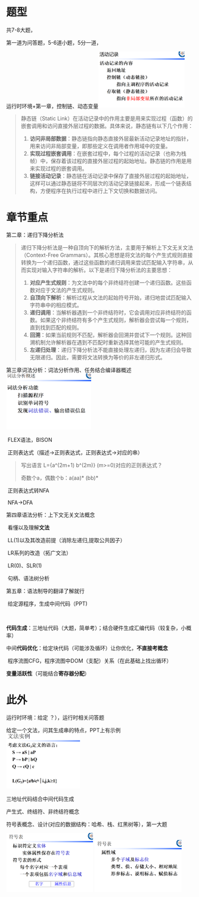 # 题型

共7-8大题，

第一道为问答题，5-6道小题，5分一道，

运行时环境+第一章，控制链、动态变量<img src="2024复习重点_周尔强.assets/image-20241224002958269.png" alt="image-20241224002958269" style="zoom:25%;" />

> 静态链（Static Link）在活动记录中的作用主要是用来实现过程（函数）的嵌套调用和访问直接外层过程的数据。具体来说，静态链有以下几个作用：
>
> 1. **访问非局部数据**：静态链指向静态直接外层最新活动记录地址的指针，用来访问非局部变量，即那些定义在调用者作用域中的变量。
> 2. **实现过程嵌套调用**：在嵌套过程中，每个过程的活动记录（也称为栈帧）中，保存着该过程的直接外层过程的起始地址。静态链的作用是用来实现过程的嵌套调用。
> 3. **链接活动记录**：静态链在活动记录中保存了直接外层过程的起始地址，这样可以通过静态链将不同层次的活动记录链接起来，形成一个链表结构，方便程序在执行过程中进行上下文切换和数据访问。



# 章节重点

第二章：递归下降分析法

> 递归下降分析法是一种自顶向下的解析方法，主要用于解析上下文无关文法（Context-Free Grammars）。其核心思想是将文法的每个产生式规则直接转换为一个递归函数，通过这些函数的递归调用来尝试匹配输入字符串，从而实现对输入字符串的解析。以下是递归下降分析法的主要思想：
>
> 1. **对应产生式规则**：为文法中的每个非终结符创建一个递归函数。这些函数对应于文法的产生式规则。
> 2. **自顶向下解析**：解析过程从文法的起始符号开始，递归地尝试匹配输入字符串中的相应模式。
> 3. **递归调用**：当解析器遇到一个非终结符时，它会调用对应非终结符的函数。如果这个非终结符有多个产生式规则，解析器会尝试每一个规则，直到找到匹配的规则。
> 4. **回溯**：如果当前规则不匹配，解析器会回溯并尝试下一个规则。这种回溯机制允许解析器在遇到不匹配时重新选择其他可能的产生式规则。
> 5. **左递归处理**：递归下降分析法不能直接处理左递归，因为左递归会导致无限递归。因此，需要将文法转换为等价的非左递归形式。

第三章词法分析：词法分析作用、任务结合编译器概述<img src="2024复习重点_周尔强.assets/image-20241224153711007.png" alt="image-20241224153711007" style="zoom:25%;" />

​				FLEX语法，BISON

​				正则表达式（描述->正则表达式，正则表达式->对应的串）

> 写出语言 L={a^(2m+1) b^(2m)} (m>=0)对应的正则表达式？
>
> 奇数个a，偶数个b：a(aa)* (bb)*

​				正则表达式转NFA

​				NFA->DFA

第四章语法分析：上下文无关文法概念

​				看懂以及理解**文法**

​				LL(1)以及其改造前提（消除左递归,提取公共因子）

​				LR系列的改造（拓广文法）

​				LR(0)、SLR(1)

​				句柄、语法树分析

第五章：语法制导的翻译了解就行

​				给定源程序，生成中间代码（PPT)

​				

**代码生成**：三地址代码（大题，简单考）；结合硬件生成汇编代码（较复杂，小概率）

中间**代码优化**：给定块代码（可能涉及循环）让你优化，**不直接考概念**

​							程序流图CFG，程序流图中DOM（支配）关系（在此基础上找出循环）

​							**变量活跃性**（可能结合**寄存器分配**）



# 此外

运行时环境：给定 ？），运行时相关问答题							

给定一个文法，问其生成串的特点，PPT上有示例<img src="2024复习重点_周尔强.assets/image-20241224003200714.png" alt="image-20241224003200714" style="zoom:25%;" />

三地址代码结合中间代码生成

产生式、终结符、非终结符概念

符号表概念、设计(对应的数据结构：哈希、栈、红黑树等），第一大题

<img src="2024复习重点_周尔强.assets/image-20241224131853032.png" alt="image-20241224131853032" style="zoom:25%;" />

<img src="2024复习重点_周尔强.assets/image-20241224142300168.png" alt="image-20241224142300168" style="zoom:25%;" />